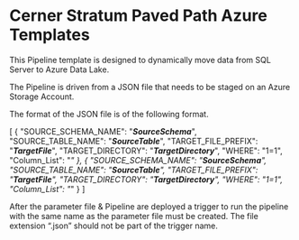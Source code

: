 # Cerner Stratum Paved Path Azure Templates

This Pipeline template is designed to dynamically move data from SQL Server to Azure Data Lake.

The Pipeline is driven from a JSON file that needs to be staged on an Azure Storage Account. 

The format of the JSON file is of the following format. 

[
    {
        "SOURCE_SCHEMA_NAME": "**_SourceSchema_**",
        "SOURCE_TABLE_NAME": "**_SourceTable_**",
        "TARGET_FILE_PREFIX": "**_TargetFile_**",
        "TARGET_DIRECTORY": "**_TargetDirectory_**",
        "WHERE": "1=1",
        "Column_List": "*"
    },
    {
         "SOURCE_SCHEMA_NAME": "**_SourceSchema_**",
        "SOURCE_TABLE_NAME": "**_SourceTable_**",
        "TARGET_FILE_PREFIX": "**_TargetFile_**",
        "TARGET_DIRECTORY": "**_TargetDirectory_**",
        "WHERE": "1=1",
        "Column_List": "*"
    }
]


After the parameter file & Pipeline are deployed a trigger to run the pipeline with the same name as the parameter file must be created. The file extension “.json” should not be part of the trigger name. 